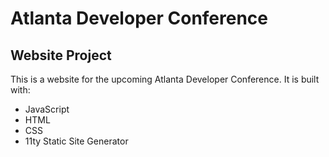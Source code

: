 # Atlanta Developer Conference
## Website Project

This is a website for the upcoming Atlanta Developer Conference. It is built with:

- JavaScript
- HTML
- CSS
- 11ty Static Site Generator